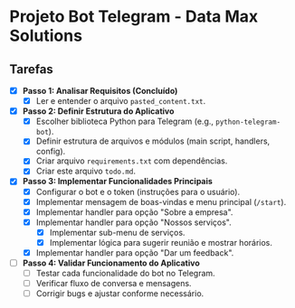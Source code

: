 # Projeto Bot Telegram - Data Max Solutions

## Tarefas

- [X] **Passo 1: Analisar Requisitos (Concluído)**
    - [X] Ler e entender o arquivo `pasted_content.txt`.

- [X] **Passo 2: Definir Estrutura do Aplicativo**
    - [X] Escolher biblioteca Python para Telegram (e.g., `python-telegram-bot`).
    - [X] Definir estrutura de arquivos e módulos (main script, handlers, config).
    - [X] Criar arquivo `requirements.txt` com dependências.
    - [X] Criar este arquivo `todo.md`.

- [X] **Passo 3: Implementar Funcionalidades Principais**
    - [X] Configurar o bot e o token (instruções para o usuário).
    - [X] Implementar mensagem de boas-vindas e menu principal (`/start`).
    - [X] Implementar handler para opção "Sobre a empresa".
    - [X] Implementar handler para opção "Nossos serviços".
        - [X] Implementar sub-menu de serviços.
        - [X] Implementar lógica para sugerir reunião e mostrar horários.
    - [X] Implementar handler para opção "Dar um feedback".

- [ ] **Passo 4: Validar Funcionamento do Aplicativo**
    - [ ] Testar cada funcionalidade do bot no Telegram.
    - [ ] Verificar fluxo de conversa e mensagens.
    - [ ] Corrigir bugs e ajustar conforme necessário.
